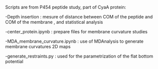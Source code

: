 Scripts are from P454 peptide study, part of CyaA protein:

-Depth insertion : mesure of distance between COM of the peptide and COM of the membrane , and statistical analysis

-center_protein.ipynb : prepare files for membrane curvature studies

-MDA_membrane_curvature.ipynb : use of MDAnalysis to generate membrane curvatures 2D maps

-generate_restraints.py : used for the parametrization of the flat bottom potential 
